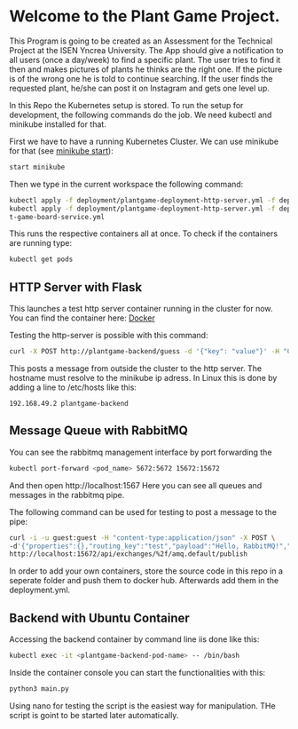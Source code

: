 # Welcome to the Plant Game Project.

This Program is going to be created as an Assessment for the Technical Project at the ISEN Yncrea University.
The App should give a notification to all users (once a day/week) to find a specific plant. 
The user tries to find it then and makes pictures of plants he thinks are the right one. 
If the picture is of the wrong one he is told to continue searching. 
If the user finds the requested plant, he/she can post it on Instagram and gets one level up.

In this Repo the Kubernetes setup is stored. To run the setup for development, the following commands do the job. We need kubectl and minikube installed for that.

First we have to have a running Kubernetes Cluster. We can use minikube for that (see [minikube start](https://minikube.sigs.k8s.io/docs/start/)):

```bash
start minikube
```

Then we type in the current workspace the following command:

```bash
kubectl apply -f deployment/plantgame-deployment-http-server.yml -f deployment/plantgame-deployment-rabbitmq.yml
kubectl apply -f deployment/plantgame-deployment-http-server.yml -f deployment/plantgame-deployment-rabbitmq.yml -f deployment/plantgame-deploymen
t-game-board-service.yml
```

This runs the respective containers all at once. To check if the containers are running type:

```bash
kubectl get pods
```

## HTTP Server with Flask

This launches a test http server container running in the cluster for now. You can find the container here: [Docker](https://hub.docker.com/repository/docker/johanneshoelker/scratch/general)

Testing the http-server is possible with this command:

```bash
curl -X POST http://plantgame-backend/guess -d '{"key": "value"}' -H "Content-Type: application/json"
```

This posts a message from outside the cluster to the http server. The hostname must resolve to the minikube ip adress. In Linux this is done by adding a line to /etc/hosts like this:

```
192.168.49.2 plantgame-backend
```

## Message Queue with RabbitMQ

You can see the rabbitmq management interface by port forwarding the 

```bash
kubectl port-forward <pod_name> 5672:5672 15672:15672
```

And then open http://localhost:1567 Here you can see all queues and messages in the rabbitmq pipe.

The following command can be used for testing to post a message to the pipe:

```bash
curl -i -u guest:guest -H "content-type:application/json" -X POST \                         ✔  base  
-d'{"properties":{},"routing_key":"test","payload":"Hello, RabbitMQ!","payload_encoding":"string"}' \
http://localhost:15672/api/exchanges/%2f/amq.default/publish
```

In order to add your own containers, store the source code in this repo in a seperate folder and push them to docker hub. Afterwards add them in the deployment.yml.

## Backend with Ubuntu Container

Accessing the backend container by command line iis done like this:

```bash
kubectl exec -it <plantgame-backend-pod-name> -- /bin/bash 
```

Inside the container console you can start the functionalities with this:

```bash
python3 main.py
```

Using nano for testing the script is the easiest way for manipulation. THe script is goint to be started later automatically.
